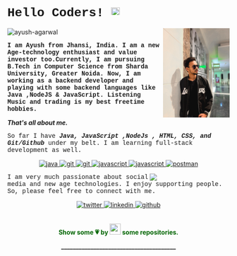 <h1 style="font-family:courier;"> Hello Coders! <img src="https://imgur.com/TFzFv3D.gif" height=20px width=20px></h1>

<!--<img src="https://imgur.com/Z9n1y5S.gif" height=47% width=47% align="right">-->

<img src="https://github.com/AyushAgarwaal/AyushAgarwaal/blob/master/1675874823588.jpg" width=30% height=35% align="right">

<p align="left"> <img src="" alt="ayush-agarwal" /> </p>

<p style="font-family:courier;"><b>I am <b>Ayush</b> from Jhansi, India. I am a new Age-technology enthusiast and value investor too.Currently, I am pursuing B.Tech in Computer Science from Sharda University, Greater Noida. Now, I am working as a backend developer and playing with some backend languages like Java ,NodeJS & JavaScript. Listening Music and trading is my best freetime hobbies.           

<i>That's all about me.</i></b>
<p style="font-family:courier;">
So far I have <b><i> Java, JavaScript ,NodeJs , HTML, CSS, and Git/Github </i></b> under my belt. I am learning full-stack development as well.


<p align="center">  
    <a href="https://java.com" target="_blank" rel="noreferrer"> <img src="https://www.vectorlogo.zone/logos/java/java-ar21.svg" alt="java" width="60" height="40"/> </a> 
    <a href="https://slack.com/intl/en-in/help/categories/360000049063" target="_blank" rel="noreferrer"> <img src="https://www.vectorlogo.zone/logos/slack/slack-ar21.svg" alt="git" width="40" height="40"/> </a> 
    <a href="https://git-scm.com/" target="_blank" rel="noreferrer"> <img src="https://www.vectorlogo.zone/logos/git-scm/git-scm-icon.svg" alt="git" width="40" height="40"/> </a> 
    <a href="https://html.com" target="_blank" rel="noreferrer"> <img src="https://www.vectorlogo.zone/logos/w3_html5/w3_html5-ar21.svg" alt="javascript" width="60" height="40"/> </a>
    <a href="https://developer.mozilla.org/en-US/docs/Web/JavaScript" target="_blank" rel="noreferrer"> <img src="https://www.vectorlogo.zone/logos/javascript/javascript-ar21.svg" alt="javascript" width="60" height="40"/> </a> 
    <a href="https://nodejs.org" target="_blank" rel="noreferrer"> </a> 
    <a href="https://postman.com" target="_blank" rel="noreferrer"> <img src="https://www.vectorlogo.zone/logos/getpostman/getpostman-icon.svg" alt="postman" width="40" height="40"/> </a> 
       
      
  </p>

<img src="https://www.linkpicture.com/q/github_1.gif" align="right" width=36%>
<p style="font-family:courier;">
I am very much passionate about social media and new age technologies. I enjoy supporting people. So, please feel free to connect with me.</p>

<div align="center">
<a href="https://www.facebook.com/profile.php?id=100035905262683" target="_blank">
<img src=https://www.vectorlogo.zone/logos/facebook/facebook-ar21.svg alt=twitter style="margin-bottom: 1px;" />
</a>
<a href="https://www.linkedin.com/in/ayush-agarwal-%F0%9F%9A%A9-3aba67210/" target="_blank">
<img src=https://img.shields.io/badge/linkedin-%231E77B5.svg?&style=for-the-badge&logo=linkedin&logoColor=white alt=linkedin style="margin-bottom: 20px;" />
</a>
<a href="https://github.com/AyushAgarwaal" target="_blank">
<img src=https://img.shields.io/badge/github-%2324292e.svg?&style=for-the-badge&logo=github&logoColor=white alt=github style="margin-bottom: 20px;" />
</a>

</div> 

<p align="center" style="color:darkgreen;>&nbsp;</p>
<h3 align="center" ><b>Show some 💗 by <img src="https://imgur.com/o7ncZFp.jpg" height=25px width=25px> some repositories.</h3>
<p align="center">_______________________________________</b></p>
